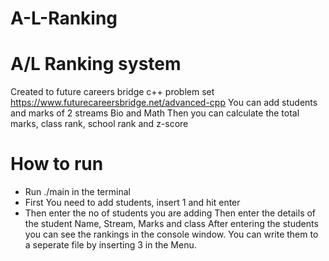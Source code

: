 # A-L-Ranking
# A/L Ranking system
Created to future careers bridge c++ problem set https://www.futurecareersbridge.net/advanced-cpp
You can add students and marks of 2 streams Bio and Math
Then you can calculate the total marks, class rank, school rank and z-score

# How to run
- Run ./main in the terminal
- First You need to add students, insert 1 and hit enter
- Then enter the no of students you are adding
Then enter the details of the student Name, Stream, Marks and class
After entering the students you can see the rankings in the console window.
You can write them to a seperate file by inserting 3 in the Menu.
